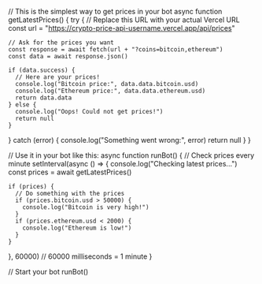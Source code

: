 // This is the simplest way to get prices in your bot
async function getLatestPrices() {
  try {
    // Replace this URL with your actual Vercel URL
    const url = "https://crypto-price-api-username.vercel.app/api/prices"

    // Ask for the prices you want
    const response = await fetch(url + "?coins=bitcoin,ethereum")
    const data = await response.json()

    if (data.success) {
      // Here are your prices!
      console.log("Bitcoin price:", data.data.bitcoin.usd)
      console.log("Ethereum price:", data.data.ethereum.usd)
      return data.data
    } else {
      console.log("Oops! Could not get prices!")
      return null
    }
  } catch (error) {
    console.log("Something went wrong:", error)
    return null
  }
}

// Use it in your bot like this:
async function runBot() {
  // Check prices every minute
  setInterval(async () => {
    console.log("Checking latest prices...")
    const prices = await getLatestPrices()

    if (prices) {
      // Do something with the prices
      if (prices.bitcoin.usd > 50000) {
        console.log("Bitcoin is very high!")
      }
      if (prices.ethereum.usd < 2000) {
        console.log("Ethereum is low!")
      }
    }
  }, 60000) // 60000 milliseconds = 1 minute
}

// Start your bot
runBot()

